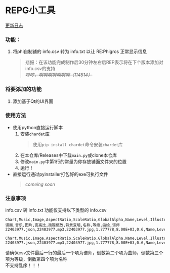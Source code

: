 # REPG小工具
[更新日志](./updatalog.md)

### 功能：
1. 将phi自制铺的 info.csv 转为 info.txt 以让 RE:Phigros 正常显示信息  
    > 悲报：在该功能完成制作后30分钟左右后REP表示将在下个版本添加对info.csv的支持  
    *<del>哼哼，啊啊啊啊啊啊啊（114514）</del>*

### 将要添加的功能
1. 添加基于Qt的UI界面

### 使用方法
+ 使用python直接运行脚本
    1. 安装`chardet`库
        > 使用`pip install chardet`命令安装`chardet`库
    2. 在本仓库/Releases中下载`main.py`或clone本仓库
    3. 修改`main.py`中第1行的常量为你存放铺面文件夹的位置
    4. 运行！
+ 直接运行通过pyinstaller打包好的exe可执行文件
    > *comeing soon*

### 注意事项
info.csv 转 info.txt 功能仅支持以下类型的 info.csv
```
Chart,Music,Image,AspectRatio,ScaleRatio,GlobalAlpha,Name,Level,Illustrator,Designer
谱面,音乐,图片,宽高比,按键缩放,背景变暗,名称,等级,曲绘,谱师
22403977.json,22403977.mp3,22403977.jpg,1.777778,8.00E+03,0.6,Name,Level,Illustrator,Designer
```
```
Chart,Music,Image,AspectRatio,ScaleRatio,GlobalAlpha,Name,Level,Illustrator,Designer
22403977.json,22403977.mp3,22403977.jpg,1.777778,8.00E+03,0.6,Name,Level,Illustrator,Designer
```
请确保csv文件最后一行的最后一个项为谱师，倒数第二个项为曲师，倒数第三个项为等级，倒数第四个项为名称  
不支持乱序！！！